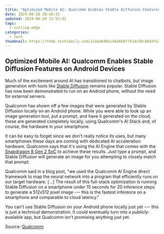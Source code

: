 ```yaml
---
title: "Optimized Mobile AI: Qualcomm Enables Stable Diffusion Features on Android Devices"
date: 2024-08-28 20:48:31
updated: 2024-08-29 11:52:42
tags:
  - cutting-edge
categories:
  - tech
thumbnail: https://thmb.techidaily.com/214adb491c46e660f7414c50c0b43fa707653a1bb501fab4eb3e1c0ad873052e.jpg
---
```


## Optimized Mobile AI: Qualcomm Enables Stable Diffusion Features on Android Devices

Much of the excitement around AI has transitioned to chatbots, but image generation with tools like [Stable Diffusion](https://unlock-android.techidaily.com/7-ways-to-unlock-a-locked-xiaomi-redmi-k70-phone-by-drfone-android/) remains popular. Stable Diffusion has now been demonstrated to run on an Android phone, without the need for external servers.

 Qualcomm has shown off a few images that were generated by Stable Diffusion locally on an Android phone. While you were able to look up an image generation tool, put a prompt, and have it generated on the cloud, these are generated completely locally, using Qualcomm's AI Stack and, of course, the hardware in your smartphone.

 It can be easy to forget since we don't really notice its uses, but many smartphones these days are coming with dedicated AI acceleration hardware. Qualcomm says that it's using the AI Engine that comes with the [Snapdragon 8 Gen 2 SoC](https://visual-screen-recording.techidaily.com/new-your-essential-list-of-free-high-quality-online-meeting-software-for-2024/) to achieve these results. Just type a prompt, and Stable Diffusion will generate an image for you attempting to closely match that prompt.

 Qualcomm said in a blog post, "we used the Qualcomm AI Engine direct framework to map the neural network into a program that efficiently runs on our target hardware. \[...\] The result of this full-stack optimization is running Stable Diffusion on a smartphone under 15 seconds for 20 inference steps to generate a 512x512 pixel image --- this is the fastest inference on a smartphone and comparable to cloud latency."

 You can't use Stable Diffusion on your Android phone locally just yet --- this is just a technical demonstration. It could eventually turn into a publicly-available app, but Qualcomm isn't promising anything just yet.

 Source: [Qualcomm](https://www.qualcomm.com/news/onq/2023/02/worlds-first-on-device-demonstration-of-stable-diffusion-on-android)

<ins class="adsbygoogle"
     style="display:block"
     data-ad-format="autorelaxed"
     data-ad-client="ca-pub-7571918770474297"
     data-ad-slot="1223367746"></ins>



<ins class="adsbygoogle"
     style="display:block"
     data-ad-client="ca-pub-7571918770474297"
     data-ad-slot="8358498916"
     data-ad-format="auto"
     data-full-width-responsive="true"></ins>
